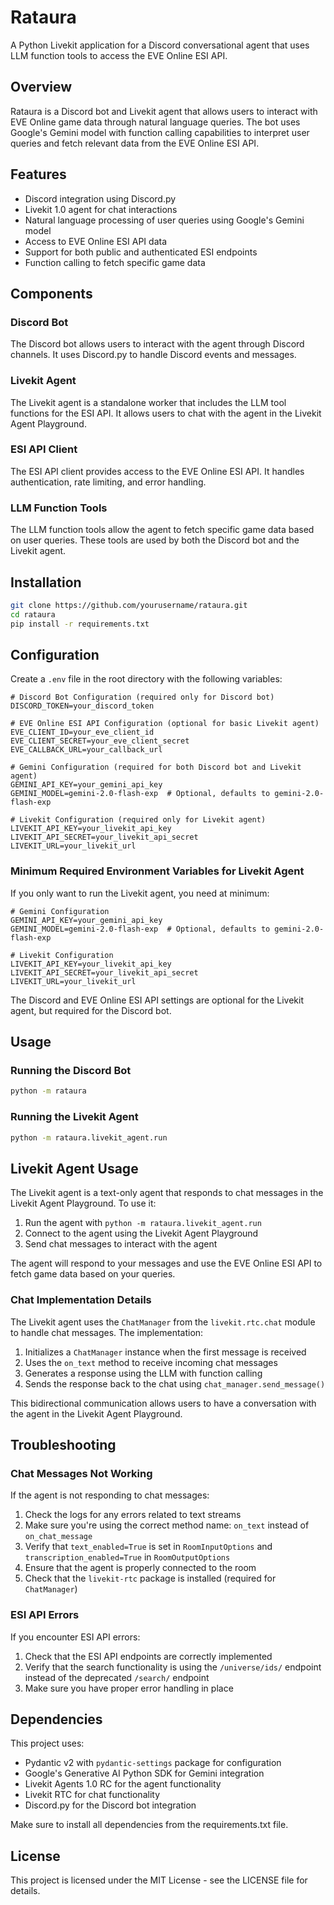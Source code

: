 # Rataura

A Python Livekit application for a Discord conversational agent that uses LLM function tools to access the EVE Online ESI API.

## Overview

Rataura is a Discord bot and Livekit agent that allows users to interact with EVE Online game data through natural language queries. The bot uses Google's Gemini model with function calling capabilities to interpret user queries and fetch relevant data from the EVE Online ESI API.

## Features

- Discord integration using Discord.py
- Livekit 1.0 agent for chat interactions
- Natural language processing of user queries using Google's Gemini model
- Access to EVE Online ESI API data
- Support for both public and authenticated ESI endpoints
- Function calling to fetch specific game data

## Components

### Discord Bot

The Discord bot allows users to interact with the agent through Discord channels. It uses Discord.py to handle Discord events and messages.

### Livekit Agent

The Livekit agent is a standalone worker that includes the LLM tool functions for the ESI API. It allows users to chat with the agent in the Livekit Agent Playground.

### ESI API Client

The ESI API client provides access to the EVE Online ESI API. It handles authentication, rate limiting, and error handling.

### LLM Function Tools

The LLM function tools allow the agent to fetch specific game data based on user queries. These tools are used by both the Discord bot and the Livekit agent.

## Installation

```bash
git clone https://github.com/yourusername/rataura.git
cd rataura
pip install -r requirements.txt
```

## Configuration

Create a `.env` file in the root directory with the following variables:

```
# Discord Bot Configuration (required only for Discord bot)
DISCORD_TOKEN=your_discord_token

# EVE Online ESI API Configuration (optional for basic Livekit agent)
EVE_CLIENT_ID=your_eve_client_id
EVE_CLIENT_SECRET=your_eve_client_secret
EVE_CALLBACK_URL=your_callback_url

# Gemini Configuration (required for both Discord bot and Livekit agent)
GEMINI_API_KEY=your_gemini_api_key
GEMINI_MODEL=gemini-2.0-flash-exp  # Optional, defaults to gemini-2.0-flash-exp

# Livekit Configuration (required only for Livekit agent)
LIVEKIT_API_KEY=your_livekit_api_key
LIVEKIT_API_SECRET=your_livekit_api_secret
LIVEKIT_URL=your_livekit_url
```

### Minimum Required Environment Variables for Livekit Agent

If you only want to run the Livekit agent, you need at minimum:

```
# Gemini Configuration
GEMINI_API_KEY=your_gemini_api_key
GEMINI_MODEL=gemini-2.0-flash-exp  # Optional, defaults to gemini-2.0-flash-exp

# Livekit Configuration
LIVEKIT_API_KEY=your_livekit_api_key
LIVEKIT_API_SECRET=your_livekit_api_secret
LIVEKIT_URL=your_livekit_url
```

The Discord and EVE Online ESI API settings are optional for the Livekit agent, but required for the Discord bot.

## Usage

### Running the Discord Bot

```bash
python -m rataura
```

### Running the Livekit Agent

```bash
python -m rataura.livekit_agent.run
```

## Livekit Agent Usage

The Livekit agent is a text-only agent that responds to chat messages in the Livekit Agent Playground. To use it:

1. Run the agent with `python -m rataura.livekit_agent.run`
2. Connect to the agent using the Livekit Agent Playground
3. Send chat messages to interact with the agent

The agent will respond to your messages and use the EVE Online ESI API to fetch game data based on your queries.

### Chat Implementation Details

The Livekit agent uses the `ChatManager` from the `livekit.rtc.chat` module to handle chat messages. The implementation:

1. Initializes a `ChatManager` instance when the first message is received
2. Uses the `on_text` method to receive incoming chat messages
3. Generates a response using the LLM with function calling
4. Sends the response back to the chat using `chat_manager.send_message()`

This bidirectional communication allows users to have a conversation with the agent in the Livekit Agent Playground.

## Troubleshooting

### Chat Messages Not Working

If the agent is not responding to chat messages:

1. Check the logs for any errors related to text streams
2. Make sure you're using the correct method name: `on_text` instead of `on_chat_message`
3. Verify that `text_enabled=True` is set in `RoomInputOptions` and `transcription_enabled=True` in `RoomOutputOptions`
4. Ensure that the agent is properly connected to the room
5. Check that the `livekit-rtc` package is installed (required for `ChatManager`)

### ESI API Errors

If you encounter ESI API errors:

1. Check that the ESI API endpoints are correctly implemented
2. Verify that the search functionality is using the `/universe/ids/` endpoint instead of the deprecated `/search/` endpoint
3. Make sure you have proper error handling in place

## Dependencies

This project uses:
- Pydantic v2 with `pydantic-settings` package for configuration
- Google's Generative AI Python SDK for Gemini integration
- Livekit Agents 1.0 RC for the agent functionality
- Livekit RTC for chat functionality
- Discord.py for the Discord bot integration

Make sure to install all dependencies from the requirements.txt file.

## License

This project is licensed under the MIT License - see the LICENSE file for details.
